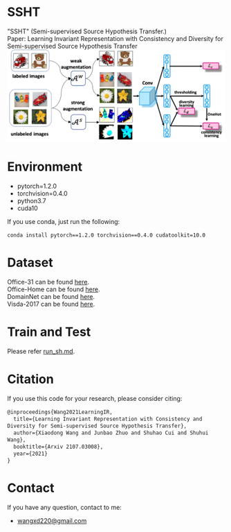 # SSHT
"SSHT" (Semi-supervised Source Hypothesis Transfer.)  
Paper: Learning Invariant Representation with Consistency and Diversity for Semi-supervised Source Hypothesis Transfer  
![](ssht.png)
# Environment
- pytorch=1.2.0
- torchvision=0.4.0
- python3.7
- cuda10

If you use conda, just run the following:
```
conda install pytorch==1.2.0 torchvision==0.4.0 cudatoolkit=10.0
```
# Dataset
Office-31 can be found [here](https://paperswithcode.com/dataset/office-31).    
Office-Home can be found [here](https://www.hemanthdv.org/officeHomeDataset.html).  
DomainNet can be found [here](http://ai.bu.edu/M3SDA/).  
Visda-2017 can be found [here](https://github.com/VisionLearningGroup/taskcv-2017-public).  

# Train and Test
Please refer [run_sh.md](https://github.com/Wang-xd1899/SSHT/blob/main/run_sh.md). 
# Citation
If you use this code for your research, please consider citing:
```
@inproceedings{Wang2021LearningIR,
  title={Learning Invariant Representation with Consistency and Diversity for Semi-supervised Source Hypothesis Transfer},
  author={Xiaodong Wang and Junbao Zhuo and Shuhao Cui and Shuhui Wang},
  booktitle={Arxiv 2107.03008},
  year={2021}
}
```
# Contact
If you have any question, contact to me:  
- wangxd220@gmail.com

